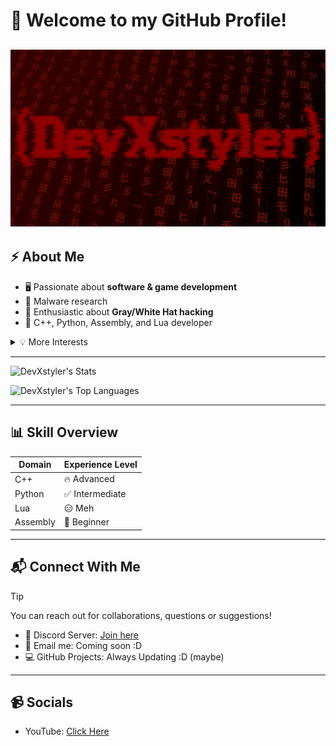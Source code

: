 # 👋 Welcome to my GitHub Profile!


![DevXstyler](DevXstyler.png)
---

## ⚡ About Me

- 🖥️ Passionate about **software & game development**
- 🧠 Malware research
- 🔐 Enthusiastic about **Gray/White Hat hacking**
- 🧰 C++, Python, Assembly, and Lua developer

<details>
<summary>💡 More Interests</summary>

- 🔍 Reverse Engineering  
- 🧬 System Internals  
- 🛠️ Building custom tools  
- 🧪 Creating experimental projects

</details>

---

![DevXstyler's Stats](https://github-readme-stats.vercel.app/api?username=DevXstyler&theme=vue-dark&show_icons=true&hide_border=true&count_private=false)

![DevXstyler's Top Languages](https://github-readme-stats.vercel.app/api/top-langs/?username=DevXstyler&theme=vue-dark&show_icons=true&hide_border=true&layout=compact)

---

## 📊 Skill Overview

| Domain              | Experience Level    |
|---------------------|---------------------|
| C++                  | 🔥 Advanced          |
| Python               | ✅ Intermediate      |
| Lua                  | 😑 Meh              |
| Assembly             | 🌱 Beginner          |

---

## 📬 Connect With Me

> [!TIP]
> You can reach out for collaborations, questions or suggestions!

- 💬 Discord Server: [Join here](https://discord.gg/75W6mXRh5f)
- 📨 Email me: Coming soon :D
- 💻 GitHub Projects: Always Updating :D (maybe)

---

## 📹 Socials
- YouTube: [Click Here](https://www.youtube.com/@Dev-Xstyler)

